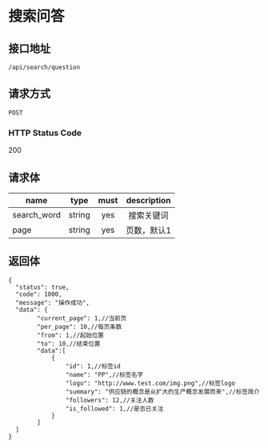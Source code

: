 # 搜索问答

## 接口地址

`/api/search/question`

## 请求方式

`POST`

### HTTP Status Code

200

## 请求体

| name     | type     | must     | description |
|----------|:--------:|:--------:|:--------:|
| search_word   | string   | yes      | 搜索关键词 |
| page   | string   | yes      | 页数，默认1 |



## 返回体

```json5
{
  "status": true,
  "code": 1000,
  "message": "操作成功",
  "data": {
        "current_page": 1,//当前页
        "per_page": 10,//每页条数
        "from": 1,//起始位置
        "to": 10,//结束位置
        "data":[
            {
                "id": 1,//标签id
                "name": "PP",//标签名字
                "logo": "http://www.test.com/img.png",//标签logo
                "summary": "供应链的概念是从扩大的生产概念发展而来",//标签简介
                "followers": 12,//关注人数
                "is_followed": 1,//是否已关注
            }
        ]
  ]
}
``` 
